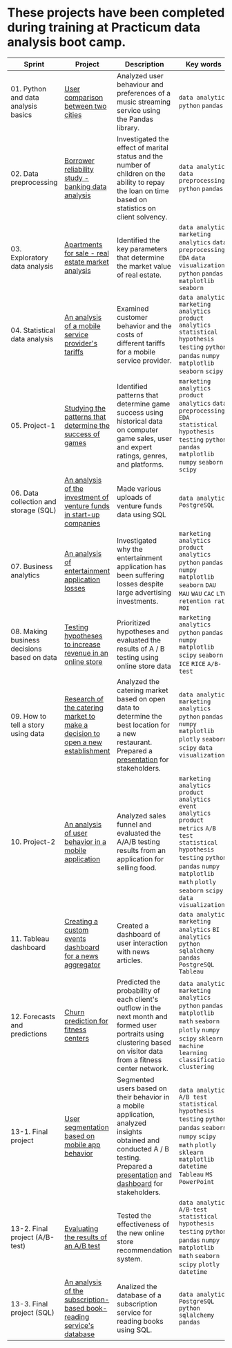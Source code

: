 # These projects have been completed during training at Practicum data analysis boot camp.
| Sprint | Project | Description | Key words |
| --- | --- | --- | --- |
| 01. Python and data analysis basics | [User comparison between two cities](https://github.com/darya134/Data_analytics/tree/main/01.%20Python%20and%20data%20analysis%20basics) | Analyzed user behaviour and preferences of a music streaming service using the Pandas library. | `data analytics` `python` `pandas`|
| 02. Data preprocessing | [Borrower reliability study - banking data analysis](https://github.com/darya134/Data_analytics/tree/main/02.%20Data%20preprocessing) | Investigated the effect of marital status and the number of children on the ability to repay the loan on time based on statistics on client solvency. | `data analytics` `data preprocessing` `python` `pandas`|
| 03. Exploratory data analysis | [Apartments for sale - real estate market analysis](https://github.com/darya134/Data_analytics/tree/main/03.%20Exploratory%20data%20analysis) | Identified the key parameters that determine the market value of real estate. | `data analytics` `marketing analytics` `data preprocessing` `EDA` `data visualization` `python` `pandas` `matplotlib` `seaborn`|
| 04. Statistical data analysis | [An analysis of a mobile service provider's tariffs](https://github.com/darya134/Data_analytics/tree/main/04.%20Statistical%20data%20analysis) | Examined customer behavior and the costs of different tariffs for a mobile service provider. | `data analytics` `marketing analytics` `product analytics` `statistical hypothesis testing` `python` `pandas` `numpy` `matplotlib` `seaborn` `scipy` |
| 05. Project-1 | [Studying the patterns that determine the success of games](https://github.com/darya134/Data_analytics/tree/main/05.%20Project-1) | Identified patterns that determine game success using historical data on computer game sales, user and expert ratings, genres, and platforms. | `marketing analytics` `product analytics` `data preprocessing` `EDA` `statistical hypothesis testing` `python` `pandas`  `matplotlib` `numpy` `seaborn` `scipy` |
| 06. Data collection and storage (SQL) | [An analysis of the investment of venture funds in start-up companies](https://github.com/darya134/Data_analytics/tree/main/06.%20Data%20collection%20and%20storage%20(SQL)) | Made various uploads of venture funds data using SQL | `data analytics` `PostgreSQL` |
| 07. Business analytics | [An analysis of entertainment application losses](https://github.com/darya134/Data_analytics/tree/main/07.%20Business%20analytics) | Investigated why the entertainment application has been suffering losses despite large advertising investments. | `marketing analytics` `product analytics` `python` `pandas` `numpy` `matplotlib` `seaborn` `DAU` `MAU` `WAU` `CAC` `LTV` `retention rate` `ROI`|
| 08. Making business decisions based on data | [Testing hypotheses to increase revenue in an online store](https://github.com/darya134/Data_analytics/tree/main/08.%20Making%20business%20decisions%20based%20on%20data) | Prioritized hypotheses and evaluated the results of A / B testing using online store data | `marketing analytics` `python` `pandas` `numpy` `matplotlib` `scipy` `seaborn` `ICE` `RICE` `A/B-test`|
| 09. How to tell a story using data | [Research of the catering market to make a decision to open a new establishment](https://github.com/darya134/Data_analytics/tree/main/09.%20How%20to%20tell%20a%20story%20using%20data) | Analyzed the catering market based on open data to determine the best location for a new restaurant. Prepared a [presentation](https://disk.yandex.ru/i/4bz8E3jmBxcXdA) for stakeholders. | `data analytics` `marketing analytics` `python` `pandas` `numpy` `matplotlib` `plotly` `seaborn` `scipy` `data visualization`|
| 10. Project-2 | [An analysis of user behavior in a mobile application](https://github.com/darya134/Data_analytics/tree/main/10.%20Project-2) | Analyzed sales funnel and evaluated the A/A/B testing results from an application for selling food. | `marketing analytics` `product analytics` `event analytics` `product metrics` `A/B test` `statistical hypothesis testing` `python` `pandas` `numpy` `matplotlib` `math` `plotly` `seaborn` `scipy` `data visualization` |
| 11. Tableau dashboard | [Creating a custom events dashboard for a news aggregator](https://github.com/darya134/Data_analytics/tree/main/11.%20Automation) | Created a dashboard of user interaction with news articles. | `data analytics` `marketing analytics` `BI analytics` `python` `sqlalchemy` `pandas` `PostgreSQL` `Tableau` |
| 12. Forecasts and predictions | [Churn prediction for fitness centers](https://github.com/darya134/Data_analytics/tree/main/12.%20Forecasts%20and%20predictions) | Predicted the probability of each client's outflow in the next month and formed user portraits using clustering based on visitor data from a fitness center network. | `data analytics` `marketing analytics` `python` `pandas` `matplotlib` `math` `seaborn` `plotly` `numpy` `scipy` `sklearn` `machine learning` `classification` `clustering` |
| 13-1. Final project | [User segmentation based on mobile app behavior](https://github.com/darya134/Data_analytics/tree/main/13-1.%20Graduation%20project) | Segmented users based on their behavior in a mobile application, analyzed insights obtained and conducted A / B testing. Prepared a [presentation](https://github.com/darya134/Data_analytics/tree/main/01.%20Python%20and%20data%20analysis%20basics) and [dashboard](https://public.tableau.com/app/profile/darya.ilina/viz/Mobile_app_analysis/sheet3#2) for stakeholders. | `data analytics` `A/B test` `statistical hypothesis testing` `python` `pandas`  `seaborn` `numpy` `scipy` `math` `plotly` `sklearn` `matplotlib` `datetime` `Tableau` `MS PowerPoint`|
| 13-2. Final project (A/B-test) | [Evaluating the results of an A/B test](https://github.com/darya134/Data_analytics/tree/main/13-2.%20Graduation%20project%20(A/B-test)) | Tested the effectiveness of the new online store recommendation system. | `data analytics` `A/B-test` `statistical hypothesis testing` `python` `pandas` `numpy` `matplotlib` `math` `seaborn` `scipy` `plotly` `datetime` |
| 13-3. Final project (SQL) | [An analysis of the subscription-based book-reading service's database](https://github.com/darya134/Data_analytics/tree/main/13-3.%20Graduation%20project%20(SQL)) | Analized the database of a subscription service for reading books using SQL. | `data analytics` `PostgreSQL` `python` `sqlalchemy` `pandas` |
